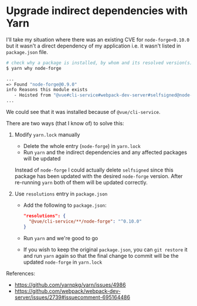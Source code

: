 # Upgrade indirect dependencies with Yarn

I'll take my situation where there was an existing CVE for `node-forge<0.10.0`
but it wasn't a direct dependency of my application i.e. it wasn't listed in
`package.json` file.

```sh
# check why a package is installed, by whom and its resolved version(s)
$ yarn why node-forge

...
=> Found "node-forge@0.9.0"
info Reasons this module exists
   - Hoisted from "@vue#cli-service#webpack-dev-server#selfsigned@node-forge"
...
```

We could see that it was installed because of `@vue/cli-service`.

There are two ways (that I know of) to solve this:

1. Modify `yarn.lock` manually
   - Delete the whole entry (`node-forge`) in `yarn.lock`
   - Run `yarn` and the indirect dependencies and any affected packages will be
     updated

   Instead of `node-forge` I could actually delete `selfsigned` since this package
   has been updated with the desired `node-forge` version. After re-running `yarn`
   both of them will be updated correctly.

2. Use `resolutions` entry in `package.json`
   - Add the following to `package.json`:

     ```json
     "resolutions": {
       "@vue/cli-service/**/node-forge": "^0.10.0"
     }
     ```
   - Run `yarn` and we're good to go
   - If you wish to keep the original `package.json`, you can `git restore` it
     and run `yarn` again so that the final change to commit will be the updated
     `node-forge` in `yarn.lock`

References:
- https://github.com/yarnpkg/yarn/issues/4986
- https://github.com/webpack/webpack-dev-server/issues/2739#issuecomment-695164486
